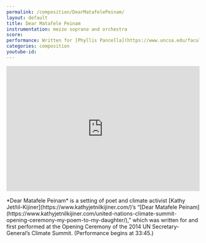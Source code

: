 ```yaml
---
permalink: /composition/DearMatafelePeinam/
layout: default
title: Dear Matafele Peinam
instrumentation: mezzo soprano and orchestra
score: 
performance: Written for [Phyllis Pancella](https://www.uncsa.edu/faculty-staff/phyllis-pancella.aspx) and the Florida State [University Symphony Orchestra](https://www.music.fsu.edu/ensembles/orchestras) with [Alexander Jiménez](https://www.alexanderjimenez.net/) conducting.
categories: composition
youtube-id: 
---
```

<div class="pbs-viral-player-wrapper" style="position: relative; padding-top: calc(56.25% + 43px);"><iframe src="https://player.pbs.org/viralplayer/3039294882/" allowfullscreen style="position: absolute; top: 0; width: 100%; height: 100%; border: 0;"></iframe></div>
<br>
*Dear Matafele Peinam* is a setting of poet and climate activist [Kathy Jetñil-Kijiner](https://www.kathyjetnilkijiner.com/)’s “[Dear Matafele Peinam](https://www.kathyjetnilkijiner.com/united-nations-climate-summit-opening-ceremony-my-poem-to-my-daughter/),” which was written for and first performed at the Opening Ceremony of the 2014 UN Secretary-General’s Climate Summit. (Performance begins at 33:45.)